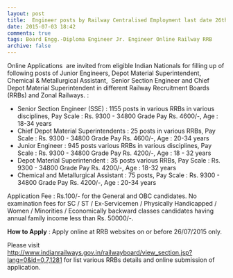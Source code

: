 ```yaml
---
layout: post
title:  Engineer posts by Railway Centralised Employment last date 26th July-2015
date: 2015-07-03 18:42
comments: true
tags: Board Engg.-Diploma Engineer Jr. Engineer Online Railway RRB
archive: false
---
```

Online Applications  are invited from eligible Indian Nationals for filling up of  following posts of Junior Engineers, Depot Material Superintendent, Chemical & Metallurgical Assistant,  Senior Section Engineer and Chief Depot Material Superintendent in different Railway Recruitment Boards (RRBs) and Zonal Railways. :


- Senior Section Engineer (SSE) : 1155 posts in various RRBs in various disciplines, Pay Scale : Rs. 9300 - 34800 Grade Pay Rs. 4600/-, Age : 18-34 years
- Chief Depot Material Superintendents : 25 posts in various RRBs, Pay Scale : Rs. 9300 - 34800 Grade Pay Rs. 4600/-, Age : 20-34 years  
- Junior Engineer : 945 posts various RRBs in various disciplines, Pay Scale : Rs. 9300 - 34800 Grade Pay Rs. 4200/-, Age : 18 - 32 years   
- Depot Material Superintendent : 35 posts various RRBs, Pay Scale : Rs. 9300 - 34800 Grade Pay Rs. 4200/-, Age : 18-32 years  
- Chemical and Metallurgical Assistant : 75 posts, Pay Scale : Rs. 9300 - 34800 Grade Pay Rs. 4200/-, Age : 20-34 years   



Application Fee : Rs.100/- for the General and OBC candidates. No examination fees for SC / ST / Ex-Servicemen / Physically Handicapped / Women / Minorities / Economically backward classes candidates having annual family income less than Rs. 50000/-. 



**How to Apply** : Apply online at RRB websites on or before 26/07/2015 only.

Please visit <http://www.indianrailways.gov.in/railwayboard/view_section.jsp?lang=0&id=0,7,1281> for list various RRBs details and online submission of application.










